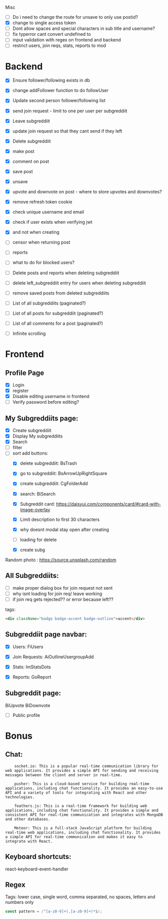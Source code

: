 Misc

- [ ] Do i need to change the route for unsave to only use postid?
- [x] change to single access token
- [ ] Dont allow spaces and special characters in sub title and username?
- [ ] fix typerror cant convert undefined to 
- [ ] input validation with regex on frontend and backend
- [ ] restrict users, join reqs, stats, reports to mod

# Backend

- [x] Ensure follower/following exists in db
- [x] change addFollower function to do followUser
- [x] Update second person follower/following list
- [x] send join request - limit to one per user per subgreddiit
- [x] Leave subgreddiit
- [x] update join request so that they cant send if they left
- [x] Delete subgreddiit
- [x] make post
- [x] comment on post
- [x] save post
- [x] unsave
- [x] upvote and downvote on post - where to store upvotes and downvotes?
- [x] remove refresh token cookie
- [x] check unique username and email
- [x] check if user exists when verifying jwt
- [x] and not when creating
- [ ] censor when returning post

- [ ] reports
- [ ] what to do for blocked users?
- [ ] Delete posts and reports when deleting subgreddiit
- [ ] delete left_subgreddiit entry for users when deleting subgreddiit
- [ ] remove saved posts from deleted subgreddiits
- [ ] List of all subgreddiits (paginated?)
- [ ] List of all posts for subgreddiit (paginated?)
- [ ] List of all comments for a post (paginated?)
- [ ] Infinite scrolling

# Frontend

## Profile Page
- [x] Login
- [x] register
- [x] Disable editing username in frontend
- [ ] Verify password before editing?

## My Subgreddiits page:

- [x] Create subgreddiit
- [x] Display My subgreddiits
- [x] Search
- [ ] filter
- [ ] sort
add buttons:
    - [x] delete subgreddiit: BsTrash
    - [x] go to subgreddiit: BsArrowUpRightSquare
    - [x]  create subgreddiit: CgFolderAdd
    - [x]  search: BiSearch
    - [x]  Subgreddit card: https://daisyui.com/components/card/#card-with-image-overlay
    - [x]  Limit description to first 30 characters

    - [x] why doesnt modal stay open after creating
    - [ ] loading for delete 
    - [x] create subg

Random photo : https://source.unsplash.com/random

## All Subgreddiits:
- [ ] make proper dialog box for join request not sent
- [ ] why isnt loading for join req/ leave working
- [ ] if join req gets rejected?? or error because left??

tags:
```html
<div className="badge badge-accent badge-outline">accent</div>
```

## Subgreddiit page navbar:
- [x] Users: FiUsers
- [x] Join Requests: AiOutlineUsergroupAdd
- [x] Stats: ImStatsDots
- [x] Reports: GoReport


## Subgreddit page:
BiUpvote
BiDownvote

- [ ] Public profile

# Bonus
## Chat:

```
    socket.io: This is a popular real-time communication library for web applications. It provides a simple API for sending and receiving messages between the client and server in real-time.

    pusher: This is a cloud-based service for building real-time applications, including chat functionality. It provides an easy-to-use API and a variety of tools for integrating with React and other technologies.

    feathers.js: This is a real-time framework for building web applications, including chat functionality. It provides a simple and consistent API for real-time communication and integrates with MongoDB and other databases.

    Meteor: This is a full-stack JavaScript platform for building real-time web applications, including chat functionality. It provides a simple API for real-time communication and makes it easy to integrate with React.
```

## Keyboard shortcuts:
react-keyboard-event-handler

## Regex
Tags: lower case, single word, comma separated, no spaces, letters and numbers only

```js
const pattern = /^[a-z0-9]+(,[a-z0-9]+)*$/;
```
